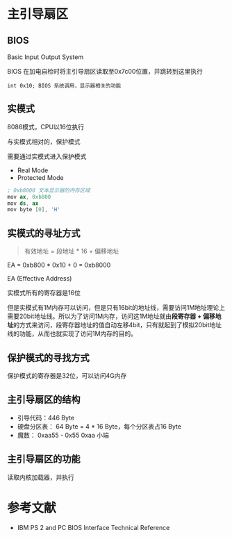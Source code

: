 # 主引导扇区

## BIOS

Basic Input Output System

BIOS 在加电自检时将主引导扇区读取至0x7c00位置，并跳转到这里执行

```
int 0x10; BIOS 系统调用，显示器相关的功能
```

## 实模式

8086模式，CPU以16位执行

与实模式相对的，保护模式

需要通过实模式进入保护模式

- Real Mode
- Protected Mode

```s
; 0xb8000 文本显示器的内存区域
mov ax, 0xb800
mov ds, ax
mov byte [0], 'H'
```

## 实模式的寻址方式

> 有效地址 = 段地址 * 16 + 偏移地址

EA = 0xb800 * 0x10 + 0 = 0xb8000

EA (Effective Address)

实模式所有的寄存器是16位

但是实模式有1M内存可以访问，但是只有16bit的地址线，需要访问1M地址理论上需要20bit地址线。所以为了访问1M内存，访问这1M地址就由**段寄存器 + 偏移地址**的方式来访问，段寄存器地址的值自动左移4bit，只有就起到了模拟20bit地址线的功能，从而也就实现了访问1M内存的目的。

## 保护模式的寻找方式

保护模式的寄存器是32位，可以访问4G内存

## 主引导扇区的结构

- 引导代码：446 Byte
- 硬盘分区表： 64 Byte = 4 * 16 Byte，每个分区表占16 Byte
- 魔数： 0xaa55 - 0x55 0xaa 小端

## 主引导扇区的功能

读取内核加载器，并执行

# 参考文献
- IBM PS 2 and PC BIOS Interface Technical Reference